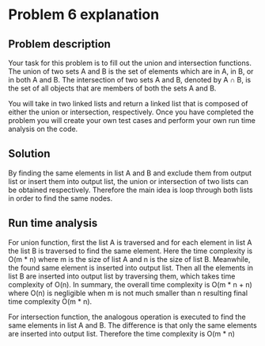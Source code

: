 # Problem 6 explanation
## Problem description
Your task for this problem is to fill out the union and intersection functions. The union of two sets A and B is the 
set of elements which are in A, in B, or in both A and B. The intersection of two sets A and B, denoted by A ∩ B, is 
the set of all objects that are members of both the sets A and B.

You will take in two linked lists and return a linked list that is composed of either the union or intersection, 
respectively. Once you have completed the problem you will create your own test cases and perform your own run time 
analysis on the code.

## Solution
By finding the same elements in list A and B and exclude them from output list or insert them into output list, the 
union or intersection of two lists can be obtained respectively. Therefore the main idea is loop through both lists in 
order to find the same nodes.

## Run time analysis
For union function, first the list A is traversed and for each element in list A the list B is traversed to find the 
same element. Here the time complexity is O(m * n) where m is the size of list A and n is the size of list B. 
Meanwhile, the found same element is inserted into output list. Then all the elements in list B are inserted into 
output list by traversing them, which takes time complexity of O(n). In summary, the overall time complexity is 
O(m * n + n) where O(n) is negligible when m is not much smaller than n resulting final time complexity O(m * n).

For intersection function, the analogous operation is executed to find the same elements in list A and B. The 
difference is that only the same elements are inserted into output list. Therefore the time complexity is O(m * n)
